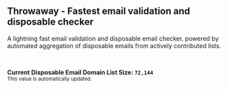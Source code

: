 ## Throwaway - Fastest email validation and disposable checker

A lightning fast email validation and disposable email checker. powered by automated aggregation of disposable emails from actively contributed lists.

<br>

<!-- disposable database size: the number between the backticks on the next line will be automatically updated -->
**Current Disposable Email Domain List Size: `72,144`** \
<sub>This value is automatically updated.</sub>

